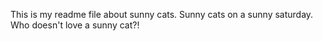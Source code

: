 This is my readme file about sunny cats. Sunny cats on a sunny saturday. Who doesn't love a sunny cat?!
